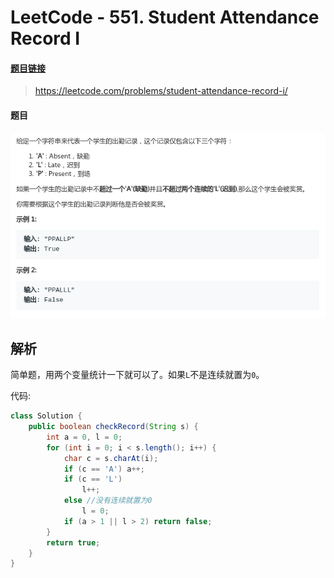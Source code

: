# LeetCode - 551. Student Attendance Record I

#### [题目链接](https://leetcode.com/problems/student-attendance-record-i/)

> https://leetcode.com/problems/student-attendance-record-i/

#### 题目

![1555028703651](assets/1555028703651.png)

## 解析

简单题，用两个变量统计一下就可以了。如果`L`不是连续就置为`0`。

代码:

```java
class Solution {
    public boolean checkRecord(String s) {
        int a = 0, l = 0;
        for (int i = 0; i < s.length(); i++) {
            char c = s.charAt(i);
            if (c == 'A') a++;
            if (c == 'L')
                l++;
            else //没有连续就置为0
                l = 0;
            if (a > 1 || l > 2) return false;
        }
        return true;
    }
}
```

